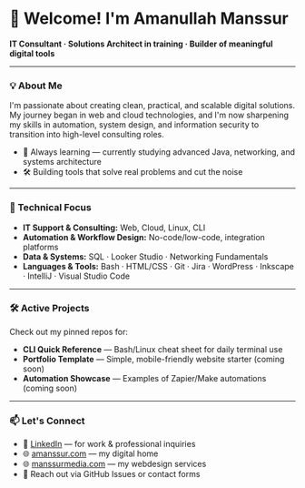 # 👋 Welcome! I'm Amanullah Manssur

**IT Consultant · Solutions Architect in training · Builder of meaningful digital tools**

---

### 💡 About Me

I'm passionate about creating clean, practical, and scalable digital solutions. My journey began in web and cloud technologies, and I'm now sharpening my skills in automation, system design, and information security to transition into high-level consulting roles.

- 🧠 Always learning — currently studying advanced Java, networking, and systems architecture
- 🛠️ Building tools that solve real problems and cut the noise

---

### 🧰 Technical Focus

- **IT Support & Consulting:** Web, Cloud, Linux, CLI
- **Automation & Workflow Design:** No-code/low-code, integration platforms
- **Data & Systems:** SQL · Looker Studio · Networking Fundamentals
- **Languages & Tools:** Bash · HTML/CSS · Git · Jira · WordPress · Inkscape · IntelliJ · Visual Studio Code

---

### 🛠️ Active Projects

Check out my pinned repos for:

- **CLI Quick Reference** — Bash/Linux cheat sheet for daily terminal use  
- **Portfolio Template** — Simple, mobile-friendly website starter (coming soon)  
- **Automation Showcase** — Examples of Zapier/Make automations (coming soon)

---

### 📫 Let's Connect

- 💼 [LinkedIn](https://www.linkedin.com/in/amanssur) — for work & professional inquiries
- 🌐 [amanssur.com](https://www.amanssur.com) — my digital home  
- 🌐 [manssurmedia.com](https://www.manssurmedia.com) — my webdesign services  
- 📨 Reach out via GitHub Issues or contact forms
